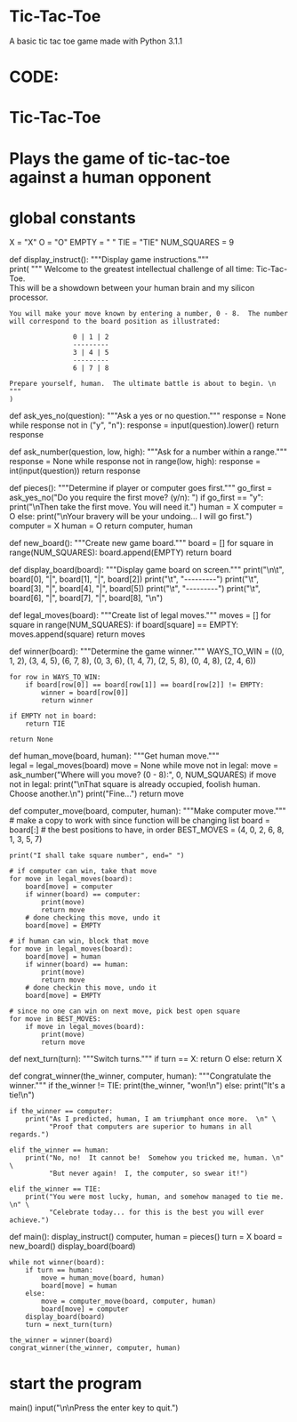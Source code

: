 Tic-Tac-Toe
===========

A basic tic tac toe game made with Python 3.1.1

CODE:
===========

# Tic-Tac-Toe
# Plays the game of tic-tac-toe against a human opponent
   
# global constants
X = "X"
O = "O"
EMPTY = " "
TIE = "TIE"
NUM_SQUARES = 9


def display_instruct():
    """Display game instructions."""  
    print(
    """
    Welcome to the greatest intellectual challenge of all time: Tic-Tac-Toe.  
    This will be a showdown between your human brain and my silicon processor.  

    You will make your move known by entering a number, 0 - 8.  The number 
    will correspond to the board position as illustrated:
    
                    0 | 1 | 2
                    ---------
                    3 | 4 | 5
                    ---------
                    6 | 7 | 8

    Prepare yourself, human.  The ultimate battle is about to begin. \n
    """
    )


def ask_yes_no(question):
    """Ask a yes or no question."""
    response = None
    while response not in ("y", "n"):
        response = input(question).lower()
    return response


def ask_number(question, low, high):
    """Ask for a number within a range."""
    response = None
    while response not in range(low, high):
        response = int(input(question))
    return response


def pieces():
    """Determine if player or computer goes first."""
    go_first = ask_yes_no("Do you require the first move? (y/n): ")
    if go_first == "y":
        print("\nThen take the first move.  You will need it.")
        human = X
        computer = O
    else:
        print("\nYour bravery will be your undoing... I will go first.")
        computer = X
        human = O
    return computer, human


def new_board():
    """Create new game board."""
    board = []
    for square in range(NUM_SQUARES):
        board.append(EMPTY)
    return board


def display_board(board):
    """Display game board on screen."""
    print("\n\t", board[0], "|", board[1], "|", board[2])
    print("\t", "---------")
    print("\t", board[3], "|", board[4], "|", board[5])
    print("\t", "---------")
    print("\t", board[6], "|", board[7], "|", board[8], "\n")


def legal_moves(board):
    """Create list of legal moves."""
    moves = []
    for square in range(NUM_SQUARES):
        if board[square] == EMPTY:
            moves.append(square)
    return moves


def winner(board):
    """Determine the game winner."""
    WAYS_TO_WIN = ((0, 1, 2),
                   (3, 4, 5),
                   (6, 7, 8),
                   (0, 3, 6),
                   (1, 4, 7),
                   (2, 5, 8),
                   (0, 4, 8),
                   (2, 4, 6))
    
    for row in WAYS_TO_WIN:
        if board[row[0]] == board[row[1]] == board[row[2]] != EMPTY:
            winner = board[row[0]]
            return winner

    if EMPTY not in board:
        return TIE

    return None


def human_move(board, human):
    """Get human move."""  
    legal = legal_moves(board)
    move = None
    while move not in legal:
        move = ask_number("Where will you move? (0 - 8):", 0, NUM_SQUARES)
        if move not in legal:
            print("\nThat square is already occupied, foolish human.  Choose another.\n")
    print("Fine...")
    return move


def computer_move(board, computer, human):
    """Make computer move."""
    # make a copy to work with since function will be changing list
    board = board[:]
    # the best positions to have, in order
    BEST_MOVES = (4, 0, 2, 6, 8, 1, 3, 5, 7)

    print("I shall take square number", end=" ")
    
    # if computer can win, take that move
    for move in legal_moves(board):
        board[move] = computer
        if winner(board) == computer:
            print(move)
            return move
        # done checking this move, undo it
        board[move] = EMPTY
    
    # if human can win, block that move
    for move in legal_moves(board):
        board[move] = human
        if winner(board) == human:
            print(move)
            return move
        # done checkin this move, undo it
        board[move] = EMPTY

    # since no one can win on next move, pick best open square
    for move in BEST_MOVES:
        if move in legal_moves(board):
            print(move)
            return move


def next_turn(turn):
    """Switch turns."""
    if turn == X:
        return O
    else:
        return X

    
def congrat_winner(the_winner, computer, human):
    """Congratulate the winner."""
    if the_winner != TIE:
        print(the_winner, "won!\n")
    else:
        print("It's a tie!\n")

    if the_winner == computer:
        print("As I predicted, human, I am triumphant once more.  \n" \
              "Proof that computers are superior to humans in all regards.")

    elif the_winner == human:
        print("No, no!  It cannot be!  Somehow you tricked me, human. \n" \
              "But never again!  I, the computer, so swear it!")

    elif the_winner == TIE:
        print("You were most lucky, human, and somehow managed to tie me.  \n" \
              "Celebrate today... for this is the best you will ever achieve.")


def main():
    display_instruct()
    computer, human = pieces()
    turn = X
    board = new_board()
    display_board(board)

    while not winner(board):
        if turn == human:
            move = human_move(board, human)
            board[move] = human
        else:
            move = computer_move(board, computer, human)
            board[move] = computer
        display_board(board)
        turn = next_turn(turn)

    the_winner = winner(board)
    congrat_winner(the_winner, computer, human)


# start the program
main()
input("\n\nPress the enter key to quit.")
